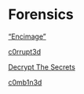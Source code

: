 # Forensics

[“Encimage”](Forensics%206947903e3ee0482bba82492cbbff66bc/%E2%80%9CEncimage%E2%80%9D%20daad72093c8c4a2784fe8e7a29707488.md)

[c0rrupt3d](Forensics%206947903e3ee0482bba82492cbbff66bc/c0rrupt3d%20cfbaaeddecf94e1f96ee0ea45b372b84.md)

[Decrypt The Secrets](Forensics%206947903e3ee0482bba82492cbbff66bc/Decrypt%20The%20Secrets%200554435fe0304ff2974ae5d64f6f5eb7.md)

[c0mb1n3d](Forensics%206947903e3ee0482bba82492cbbff66bc/c0mb1n3d%20438c577eec3e44e2b98c153dbf38c4c7.md)